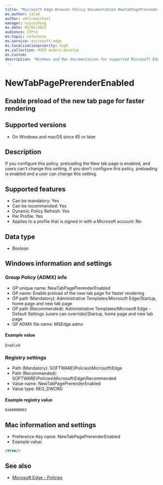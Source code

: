```yaml
---
title: "Microsoft Edge Browser Policy Documentation NewTabPagePrerenderEnabled"
ms.author: jalam
author: vmliramichael
manager: nuyunzhang
ms.date: 05/01/2025
audience: ITPro
ms.topic: reference
ms.service: microsoft-edge
ms.localizationpriority: high
ms.collection: M365-modern-desktop
ms.custom:
description: "Windows and Mac documentation for supported Microsoft Edge Browser policy: Enable preload of the new tab page for faster rendering"
---
```


<!--THIS FILE IS AUTOMATICALLY GENERATED. MANUAL CHANGES WILL BE OVERWRITTEN.-->
<!--Please contact the Microsoft Edge Manageability team with any questions.-->

# NewTabPagePrerenderEnabled

## Enable preload of the new tab page for faster rendering


## Supported versions

- On Windows and macOS since 85 or later

## Description

If you configure this policy, preloading the New tab page is enabled, and users can't change this setting. If you don't configure this policy, preloading is enabled and a user can change this setting.

## Supported features

- Can be mandatory: Yes
- Can be recommended: Yes
- Dynamic Policy Refresh: Yes
- Per Profile: Yes
- Applies to a profile that is signed in with a Microsoft account: No

## Data type

- Boolean

## Windows information and settings

### Group Policy (ADMX) info

- GP unique name: NewTabPagePrerenderEnabled
- GP name: Enable preload of the new tab page for faster rendering
- GP path (Mandatory): Administrative Templates/Microsoft Edge/Startup, home page and new tab page
- GP path (Recommended): Administrative Templates/Microsoft Edge - Default Settings (users can override)/Startup, home page and new tab page
- GP ADMX file name: MSEdge.admx

#### Example value

```
Enabled
```

### Registry settings

- Path (Mandatory): SOFTWARE\Policies\Microsoft\Edge
- Path (Recommended): SOFTWARE\Policies\Microsoft\Edge\Recommended
- Value name: NewTabPagePrerenderEnabled
- Value type: REG_DWORD

#### Example registry value

```
0x00000001
```


## Mac information and settings

- Preference Key name: NewTabPagePrerenderEnabled
- Example value:

```xml
<true/>
```

## See also
- [Microsoft Edge - Policies](../microsoft-edge-policies.md)
